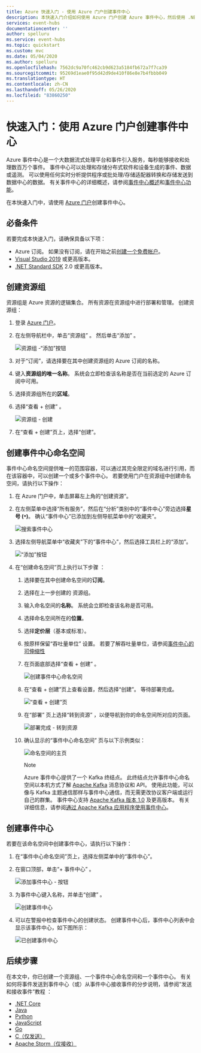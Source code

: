```yaml
---
title: Azure 快速入门 - 使用 Azure 门户创建事件中心
description: 本快速入门介绍如何使用 Azure 门户创建 Azure 事件中心，然后使用 .NET Standard SDK 发送和接收事件。
services: event-hubs
documentationcenter: ''
author: spelluru
ms.service: event-hubs
ms.topic: quickstart
ms.custom: mvc
ms.date: 05/04/2020
ms.author: spelluru
ms.openlocfilehash: 7562dc9a70fc462cb9d623a5184fb672a7f7ca39
ms.sourcegitcommit: 95269d1eae0f95d42d9de410f86e8e7b4fbbb049
ms.translationtype: HT
ms.contentlocale: zh-CN
ms.lasthandoff: 05/26/2020
ms.locfileid: "83860250"
---
```

# <a name="quickstart-create-an-event-hub-using-azure-portal"></a>快速入门：使用 Azure 门户创建事件中心
Azure 事件中心是一个大数据流式处理平台和事件引入服务，每秒能够接收和处理数百万个事件。 事件中心可以处理和存储分布式软件和设备生成的事件、数据或遥测。 可以使用任何实时分析提供程序或批处理/存储适配器转换和存储发送到数据中心的数据。 有关事件中心的详细概述，请参阅[事件中心概述](event-hubs-about.md)和[事件中心功能](event-hubs-features.md)。

在本快速入门中，请使用 [Azure 门户](https://portal.azure.com)创建事件中心。

## <a name="prerequisites"></a>必备条件

若要完成本快速入门，请确保具备以下项：

- Azure 订阅。 如果没有订阅，请在开始之前[创建一个免费帐户](https://azure.microsoft.com/free/)。
- [Visual Studio 2019](https://www.visualstudio.com/vs) 或更高版本。
- [.NET Standard SDK](https://www.microsoft.com/net/download/windows) 2.0 或更高版本。

## <a name="create-a-resource-group"></a>创建资源组

资源组是 Azure 资源的逻辑集合。 所有资源在资源组中进行部署和管理。 创建资源组：

1. 登录 [Azure 门户](https://portal.azure.com)。
2. 在左侧导航栏中，单击“资源组”  。 然后单击“添加”  。

   ![资源组 -“添加”按钮](./media/event-hubs-quickstart-portal/resource-groups1.png)

2. 对于“订阅”，请选择要在其中创建资源组的 Azure 订阅的名称。 
3. 键入**资源组的唯一名称**。 系统会立即检查该名称是否在当前选定的 Azure 订阅中可用。
4. 选择资源组所在的**区域**。
5. 选择“查看 + 创建”  。

   ![资源组 - 创建](./media/event-hubs-quickstart-portal/resource-groups2.png)
6. 在“查看 + 创建”页上，选择“创建”。   

## <a name="create-an-event-hubs-namespace"></a>创建事件中心命名空间

事件中心命名空间提供唯一的范围容器，可以通过其完全限定的域名进行引用，而在该容器中，可以创建一个或多个事件中心。 若要使用门户在资源组中创建命名空间，请执行以下操作：

1. 在 Azure 门户中，单击屏幕左上角的“创建资源”。 
2. 在左侧菜单中选择“所有服务”，然后在“分析”类别中的“事件中心”旁边选择**星号 (`*`)**。 确认“事件中心”已添加到左侧导航菜单中的“收藏夹”。   
    
   ![搜索事件中心](./media/event-hubs-quickstart-portal/select-event-hubs-menu.png)
3. 选择左侧导航菜单中“收藏夹”下的“事件中心”，然后选择工具栏上的“添加”。   

   ![“添加”按钮](./media/event-hubs-quickstart-portal/event-hubs-add-toolbar.png)
4. 在“创建命名空间”页上执行以下步骤  ：
    1. 选择要在其中创建命名空间的**订阅**。
    2. 选择在上一步创建的  资源组。 
    3. 输入命名空间的**名称**。 系统会立即检查该名称是否可用。
    4. 选择命名空间所在的**位置**。    
    5. 选择**定价层**（基本或标准）。  
    6. 按原样保留“吞吐量单位”  设置。 若要了解吞吐量单位，请参阅[事件中心的可伸缩性](event-hubs-scalability.md#throughput-units)  
    5. 在页面底部选择“查看 + 创建”  。

       ![创建事件中心命名空间](./media/event-hubs-quickstart-portal/create-event-hub1.png)
   6. 在“查看 + 创建”页上查看设置，然后选择“创建”。   等待部署完成。 

       ![“查看 + 创建”页](./media/event-hubs-quickstart-portal/review-create.png)
   7. 在“部署”  页上选择“转到资源”  ，以便导航到你的命名空间所对应的页面。 

      ![部署完成 - 转到资源](./media/event-hubs-quickstart-portal/deployment-complete.png)
   8. 确认显示的“事件中心命名空间”  页与以下示例类似： 

       ![命名空间的主页](./media/event-hubs-quickstart-portal/namespace-home-page.png)       

       > [!NOTE]
       > Azure 事件中心提供了一个 Kafka 终结点。 此终结点允许事件中心命名空间以本机方式了解 [Apache Kafka](https://kafka.apache.org/intro) 消息协议和 API。 使用此功能，可以像与 Kafka 主题通信那样与事件中心通信，而无需更改协议客户端或运行自己的群集。 事件中心支持 [Apache Kafka 版本 1.0](https://kafka.apache.org/10/documentation.html) 及更高版本。 有关详细信息，请参阅[通过 Apache Kafka 应用程序使用事件中心](event-hubs-for-kafka-ecosystem-overview.md)。
    
## <a name="create-an-event-hub"></a>创建事件中心

若要在该命名空间中创建事件中心，请执行以下操作：

1. 在“事件中心命名空间”页上，选择左侧菜单中的“事件中心”。 
1. 在窗口顶部，单击“+ 事件中心”  。
   
    ![添加事件中心 - 按钮](./media/event-hubs-quickstart-portal/create-event-hub4.png)
1. 为事件中心键入名称，并单击“创建”  。
   
    ![创建事件中心](./media/event-hubs-quickstart-portal/create-event-hub5.png)
4. 可以在警报中检查事件中心的创建状态。 创建事件中心后，事件中心列表中会显示该事件中心，如下图所示：

    ![已创建事件中心](./media/event-hubs-quickstart-portal/event-hub-created.png)

## <a name="next-steps"></a>后续步骤

在本文中，你已创建一个资源组、一个事件中心命名空间和一个事件中心。 有关如何将事件发送到事件中心（或）从事件中心接收事件的分步说明，请参阅“发送和接收事件”教程  ： 

- [.NET Core](get-started-dotnet-standard-send-v2.md)
- [Java](get-started-java-send-v2.md)
- [Python](get-started-python-send-v2.md)
- [JavaScript](get-started-node-send-v2.md)
- [Go](event-hubs-go-get-started-send.md)
- [C（仅发送）](event-hubs-c-getstarted-send.md)
- [Apache Storm（仅接收）](event-hubs-storm-getstarted-receive.md)


[Azure portal]: https://portal.azure.com/
[3]: ./media/event-hubs-quickstart-portal/sender1.png
[4]: ./media/event-hubs-quickstart-portal/receiver1.png
